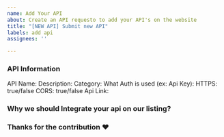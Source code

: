 ```yaml
---
name: Add Your API
about: Create an API requesto to add your API's on the website
title: "[NEW API] Submit new API"
labels: add api
assignees: ''

---
```


### API Information
API Name:
Description:
Category:
What Auth is used (ex: Api Key):
HTTPS: true/false
CORS: true/false
Api Link:

### Why we should Integrate your api on our listing?

### Thanks for the contribution ❤️
